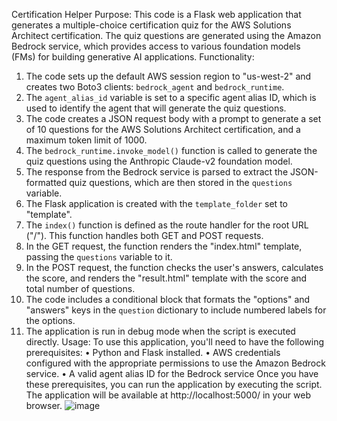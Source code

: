 Certification Helper
Purpose:
This code is a Flask web application that generates a multiple-choice certification quiz for the AWS Solutions Architect certification. The quiz questions are generated using the Amazon Bedrock service, which provides access to various foundation models (FMs) for building generative AI applications.
Functionality:
1.	The code sets up the default AWS session region to "us-west-2" and creates two Boto3 clients: `bedrock_agent` and `bedrock_runtime`.
2.	The `agent_alias_id` variable is set to a specific agent alias ID, which is used to identify the agent that will generate the quiz questions.
3.	The code creates a JSON request body with a prompt to generate a set of 10 questions for the AWS Solutions Architect certification, and a maximum token limit of 1000.
4.	The `bedrock_runtime.invoke_model()` function is called to generate the quiz questions using the Anthropic Claude-v2 foundation model.
5.	The response from the Bedrock service is parsed to extract the JSON-formatted quiz questions, which are then stored in the `questions` variable.
6.	The Flask application is created with the `template_folder` set to "template".
7.	The `index()` function is defined as the route handler for the root URL ("/"). This function handles both GET and POST requests.
8.	In the GET request, the function renders the "index.html" template, passing the `questions` variable to it.
9.	In the POST request, the function checks the user's answers, calculates the score, and renders the "result.html" template with the score and total number of questions.
10.	The code includes a conditional block that formats the "options" and "answers" keys in the `question` dictionary to include numbered labels for the options.
11.	The application is run in debug mode when the script is executed directly.
Usage:
To use this application, you'll need to have the following prerequisites:
•	Python and Flask installed.
•	AWS credentials configured with the appropriate permissions to use the Amazon Bedrock service.
•	A valid agent alias ID for the Bedrock service
Once you have these prerequisites, you can run the application by executing the script. The application will be available at http://localhost:5000/ in your web browser.
![image](https://github.com/harshitshah65/certificatehelper/assets/12604953/dea28294-ace5-467a-8b3a-c228fe4dd50e)
